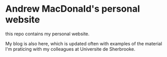 # Andrew MacDonald's personal website

<!-- badges: start -->

<!-- badges: end -->

this repo contains my personal website.

My blog is also here, which is updated often with examples of the material I'm praticing with my colleagues at Universite de Sherbrooke.
